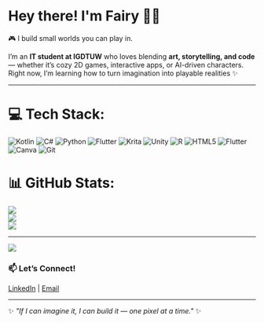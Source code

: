 # Hey there! I'm Fairy 🧚‍♀️
🎮 I build small worlds you can play in.  

I’m an **IT student at IGDTUW** who loves blending **art, storytelling, and code** — whether it’s cozy 2D games, interactive apps, or AI-driven characters.  
Right now, I’m learning how to turn imagination into playable realities ✨  

---


# 💻 Tech Stack:
![Kotlin](https://img.shields.io/badge/kotlin-%237F52FF.svg?style=flat&logo=kotlin&logoColor=white) ![C#](https://img.shields.io/badge/c%23-%23239120.svg?style=flat&logo=csharp&logoColor=white) ![Python](https://img.shields.io/badge/python-3670A0?style=flat&logo=python&logoColor=ffdd54) ![Flutter](https://img.shields.io/badge/Flutter-%2302569B.svg?style=flat&logo=Flutter&logoColor=white) ![Krita](https://img.shields.io/badge/Krita-203759?style=flat&logo=krita&logoColor=EEF37B) ![Unity](https://img.shields.io/badge/unity-%23000000.svg?style=flat&logo=unity&logoColor=white) ![R](https://img.shields.io/badge/r-%23276DC3.svg?style=flat&logo=r&logoColor=white) ![HTML5](https://img.shields.io/badge/html5-%23E34F26.svg?style=flat&logo=html5&logoColor=white) ![Flutter](https://img.shields.io/badge/Flutter-%2302569B.svg?style=flat&logo=Flutter&logoColor=white) ![Canva](https://img.shields.io/badge/Canva-%2300C4CC.svg?style=flat&logo=Canva&logoColor=white) ![Git](https://img.shields.io/badge/git-%23F05033.svg?style=flat&logo=git&logoColor=white)
# 📊 GitHub Stats:
![](https://github-readme-stats.vercel.app/api?username=fairy224589-collab&theme=dark&hide_border=false&include_all_commits=false&count_private=false)<br/>
![](https://nirzak-streak-stats.vercel.app/?user=fairy224589-collab&theme=dark&hide_border=false)<br/>
![](https://github-readme-stats.vercel.app/api/top-langs/?username=fairy224589-collab&theme=dark&hide_border=false&include_all_commits=false&count_private=false&layout=compact)

---
[![](https://visitcount.itsvg.in/api?id=fairy224589-collab&icon=0&color=0)](https://visitcount.itsvg.in)

<!-- Proudly created with GPRM ( https://gprm.itsvg.in ) -->

### 📫 Let’s Connect!
[LinkedIn](https://www.linkedin.com/in/fairy-95689b37b) | [Email](mailto:fairy224589@gmail.com)

---

✨ *"If I can imagine it, I can build it — one pixel at a time."* ✨

